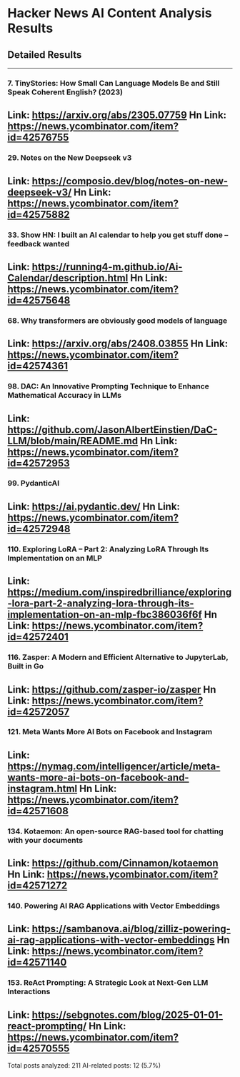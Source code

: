 # Hacker News AI Content Analysis Results

## Detailed Results

------
### 7. TinyStories: How Small Can Language Models Be and Still Speak Coherent English? (2023)
Link: https://arxiv.org/abs/2305.07759
Hn Link: https://news.ycombinator.com/item?id=42576755
------
### 29. Notes on the New Deepseek v3
Link: https://composio.dev/blog/notes-on-new-deepseek-v3/
Hn Link: https://news.ycombinator.com/item?id=42575882
------
### 33. Show HN: I built an AI calendar to help you get stuff done – feedback wanted
Link: https://running4-m.github.io/Ai-Calendar/description.html
Hn Link: https://news.ycombinator.com/item?id=42575648
------
### 68. Why transformers are obviously good models of language
Link: https://arxiv.org/abs/2408.03855
Hn Link: https://news.ycombinator.com/item?id=42574361
------
### 98. DAC: An Innovative Prompting Technique to Enhance Mathematical Accuracy in LLMs
Link: https://github.com/JasonAlbertEinstien/DaC-LLM/blob/main/README.md
Hn Link: https://news.ycombinator.com/item?id=42572953
------
### 99. PydanticAI
Link: https://ai.pydantic.dev/
Hn Link: https://news.ycombinator.com/item?id=42572948
------
### 110. Exploring LoRA – Part 2: Analyzing LoRA Through Its Implementation on an MLP
Link: https://medium.com/inspiredbrilliance/exploring-lora-part-2-analyzing-lora-through-its-implementation-on-an-mlp-fbc386036f6f
Hn Link: https://news.ycombinator.com/item?id=42572401
------
### 116. Zasper: A Modern and Efficient Alternative to JupyterLab, Built in Go
Link: https://github.com/zasper-io/zasper
Hn Link: https://news.ycombinator.com/item?id=42572057
------
### 121. Meta Wants More AI Bots on Facebook and Instagram
Link: https://nymag.com/intelligencer/article/meta-wants-more-ai-bots-on-facebook-and-instagram.html
Hn Link: https://news.ycombinator.com/item?id=42571608
------
### 134. Kotaemon: An open-source RAG-based tool for chatting with your documents
Link: https://github.com/Cinnamon/kotaemon
Hn Link: https://news.ycombinator.com/item?id=42571272
------
### 140. Powering AI RAG Applications with Vector Embeddings
Link: https://sambanova.ai/blog/zilliz-powering-ai-rag-applications-with-vector-embeddings
Hn Link: https://news.ycombinator.com/item?id=42571140
------
### 153. ReAct Prompting: A Strategic Look at Next-Gen LLM Interactions
Link: https://sebgnotes.com/blog/2025-01-01-react-prompting/
Hn Link: https://news.ycombinator.com/item?id=42570555
------
Total posts analyzed: 211
AI-related posts: 12 (5.7%)

